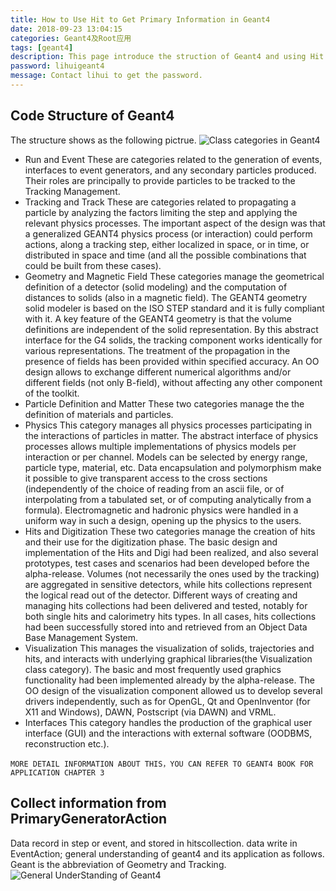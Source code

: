 ```yaml
---
title: How to Use Hit to Get Primary Information in Geant4
date: 2018-09-23 13:04:15
categories: Geant4及Root应用
tags: [geant4]
description: This page introduce the struction of Geant4 and using Hit to get information of PrimaryGeneratorAction. 
password: lihuigeant4
message: Contact lihui to get the password.
---
```


## Code Structure of Geant4

The structure shows as the following pictrue.
![Class categories in Geant4](Geant4CodeStructure.png)

* Run and Event
These are categories related to the generation of events, interfaces to event generators, and any secondary particles produced. Their roles are principally to provide particles to be tracked to the Tracking Management.
* Tracking and Track
These are categories related to propagating a particle by analyzing the factors limiting the step and applying the relevant physics processes. The important aspect of the design was that a generalized GEANT4 physics process (or interaction) could perform actions, along a tracking step, either localized in space, or in time, or distributed in space and time (and all the possible combinations that could be built from these cases).
* Geometry and Magnetic Field
These categories manage the geometrical definition of a detector (solid modeling) and the computation of distances to solids (also in a magnetic field). The GEANT4 geometry solid modeler is based on the ISO STEP
standard and it is fully compliant with it. A key feature of the GEANT4 geometry is that the volume definitions
are independent of the solid representation. By this abstract interface for the G4 solids, the tracking component works identically for various representations. The treatment of the propagation in the presence of fields has been provided within specified accuracy. An OO design allows to exchange different numerical algorithms and/or different fields (not only B-field), without affecting any other component of the toolkit.
* Particle Definition and Matter
These two categories manage the the definition of materials and particles.
* Physics
This category manages all physics processes participating in the interactions of particles in matter. The abstract interface of physics processes allows multiple implementations of physics models per interaction or per channel. Models can be selected by energy range, particle type, material, etc. Data encapsulation and polymorphism make it possible to give transparent access to the cross sections (independently of the choice of reading from an ascii file, or of interpolating from a tabulated set, or of computing analytically from a formula). Electromagnetic and hadronic physics were handled in a uniform way in such a design, opening up the physics to the users.
* Hits and Digitization
These two categories manage the creation of hits and their use for the digitization phase. The basic design and
implementation of the Hits and Digi had been realized, and also several prototypes, test cases and scenarios
had been developed before the alpha-release. Volumes (not necessarily the ones used by the tracking) are
aggregated in sensitive detectors, while hits collections represent the logical read out of the detector. Different ways of creating and managing hits collections had been delivered and tested, notably for both single hits and calorimetry hits types. In all cases, hits collections had been successfully stored into and retrieved from an Object Data Base Management System.
* Visualization
This manages the visualization of solids, trajectories and hits, and interacts with underlying graphical libraries(the Visualization class category). The basic and most frequently used graphics functionality had been implemented already by the alpha-release. The OO design of the visualization component allowed us to develop
several drivers independently, such as for OpenGL, Qt and OpenInventor (for X11 and Windows), DAWN, Postscript (via DAWN) and VRML.
* Interfaces
This category handles the production of the graphical user interface (GUI) and the interactions with external
software (OODBMS, reconstruction etc.).

`MORE DETAIL INFORMATION ABOUT THIS，YOU CAN REFER TO GEANT4 BOOK FOR APPLICATION CHAPTER 3`

## Collect information from PrimaryGeneratorAction

Data record in step or event, and stored in hitscollection. data write in EventAction; general understanding of geant4 and its application as follows. Geant is the abbreviation of Geometry and Tracking. 
![General UnderStanding of Geant4](Geant4Application.png)
